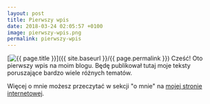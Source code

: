 ```yaml
---
layout: post
title: Pierwszy wpis
date: 2018-03-24 02:05:57 +0100
image: pierwszy-wpis.png
permalink: pierwszy-wpis
---
```


[<img src="{{ site.baseurl }}/images/thumbnails/{{ page.image }}" alt="{{ page.title }}"/>]({{ site.baseurl }}/{{ page.permalink }})
Cześć! Oto pierwszy wpis na moim blogu. Będę publikował tutaj moje teksty poruszające bardzo wiele różnych tematów.
<!--more-->
Więcej o mnie możesz przeczytać w sekcji "o mnie" na [mojej stronie internetowej](http://orlow.me/about.html).